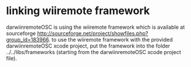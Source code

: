 # linking wiiremote framework #

darwiinremoteOSC is using the wiiremote framework which is available at sourceforge http://sourceforge.net/project/showfiles.php?group_id=183966. to use the wiiremote framework with the provided darwiinremoteOSC xcode project, put the framework into the folder ../../libs/frameworks (starting from the darwiinremoteOSC xcode project file).